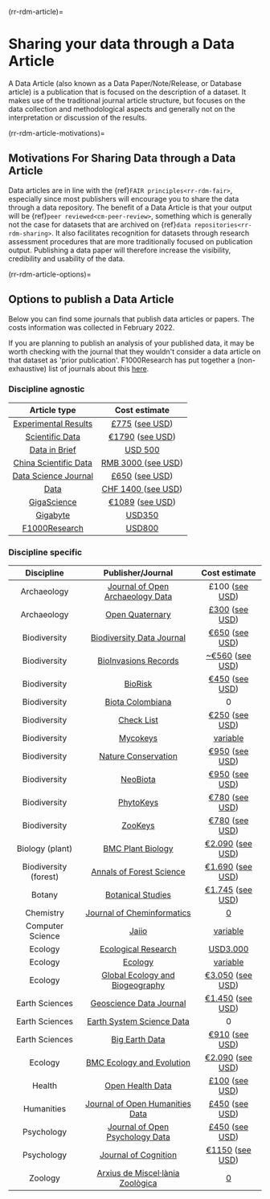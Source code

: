(rr-rdm-article)=
# Sharing your data through a Data Article

A Data Article (also known as a Data Paper/Note/Release, or Database article) is a publication that is focused on the description of a dataset. It makes use of the traditional journal article structure, but focuses on the data collection and methodological aspects and generally not on the interpretation or discussion of the results.

(rr-rdm-article-motivations)=
##  Motivations For Sharing Data through a Data Article

Data articles are in line with the {ref}`FAIR principles<rr-rdm-fair>`, especially since most publishers will encourage you to share the data through a data repository.
The benefit of a Data Article is that your output will be {ref}`peer reviewed<cm-peer-review>`, something which is generally not the case for datasets that are archived on {ref}`data repositories<rr-rdm-sharing>`.
It also facilitates recognition for datasets through research assessment procedures that are more traditionally focused on publication output.
Publishing a data paper will therefore increase the visibility, credibility and usability of the data.


(rr-rdm-article-options)=
## Options to publish a Data Article
Below you can find some journals that publish data articles or papers. The costs information was collected in February 2022. 

If you are planning to publish an analysis of your published data, it may be worth checking with the journal that they wouldn't consider a data article on that dataset as 'prior publication'. F1000Research has put together a (non-exhaustive) list of journals about this [here](https://f1000research.com/data-policies?utm_source=CPB&utm_medium=cms&utm_campaign=JPF15157).

### Discipline agnostic

| Article type|  Cost estimate |
|    :----:   |    :----:     |
| [Experimental Results](https://www.cambridge.org/core/journals/experimental-results)      |  [£775](https://www.cambridge.org/core/journals/experimental-results/information/instructions-for-authors#articleprocessingcharges) ([see USD](https://www.xe.com/currencyconverter/convert/?Amount=775&From=GBP&To=USD)) |
| [Scientific Data](https://www.nature.com/sdata/)      | [€1790](https://www.nature.com/sdata/oa) ([see USD](https://www.xe.com/currencyconverter/convert/?Amount=1790&From=EUR&To=USD))  |
| [Data in Brief](https://www.journals.elsevier.com/data-in-brief)      | [USD&nbsp;500](https://www.journals.elsevier.com/data-in-brief)   |
| [China Scientific Data](http://www.csdata.org/) | [RMB&nbsp;3000 ](http://www.csdata.org/en/p/static/1329/) ([see USD](https://www.xe.com/currencyconverter/convert/?Amount=3000&From=CNY&To=USD)) | 
| [Data Science Journal](https://datascience.codata.org/)      | [£650](https://datascience.codata.org/about/submissions/) ([see USD](https://www.xe.com/currencyconverter/convert/?Amount=650&From=GBP&To=USD)) |
| [Data](https://www.mdpi.com/journal/data)     | [CHF&nbsp;1400 ](https://www.mdpi.com/journal/data/apc) ([see USD](https://www.xe.com/currencyconverter/convert/?Amount=1400&From=CHF&To=USD)) |
| [GigaScience](https://academic.oup.com/gigascience)      | [€1089](https://academic.oup.com/gigascience/pages/charges_licensing_and_self_archiving) ([see USD](https://www.xe.com/currencyconverter/convert/?Amount=1089&From=EUR&To=USD))  |
| [Gigabyte](https://gigabytejournal.com/information-for-authors)| [USD350](https://gigabytejournal.com/open-access-and-apc#article-processing-charges) | 
| [F1000Research](https://think.f1000research.com/about-data-notes/)      | [USD800](https://f1000research.com/for-authors/article-processing-charges)  |


### Discipline specific
| Discipline | Publisher/Journal   | Cost estimate |
|    :----:  |    :----:   |    :----:     |
| Archaeology | [Journal of Open Archaeology Data](https://openarchaeologydata.metajnl.com/) | £100 ([see USD](https://www.xe.com/currencyconverter/convert/?Amount=100&From=GBP&To=USD))  |
| Archaeology | [Open Quaternary](https://www.openquaternary.com/about/) | [£300](https://www.openquaternary.com/about/submissions/) ([see USD](https://www.xe.com/currencyconverter/convert/?Amount=300&From=GBP&To=USD)) | 
| Biodiversity| [Biodiversity Data Journal](https://bdj.pensoft.net/) | [€650](https://bdj.pensoft.net/about#CoreCharges) ([see USD](https://www.xe.com/currencyconverter/convert/?Amount=650&From=EUR&To=USD)) | 
| Biodiversity| [BioInvasions Records](https://www.reabic.net/journals/bir/Submission.aspx) | [~€560](https://www.reabic.net/journals/bir/Submission.aspx)  ([see USD](https://www.xe.com/currencyconverter/convert/?Amount=560&From=EUR&To=USD)) |
| Biodiversity| [BioRisk](https://biorisk.pensoft.net/about#Author-Guidelines) | [€450](https://biorisk.pensoft.net/about#ArticleProcessingCharges)  ([see USD](https://www.xe.com/currencyconverter/convert/?Amount=450&From=EUR&To=USD)) |
| Biodiversity| [Biota Colombiana](http://revistas.humboldt.org.co/index.php/biota/about/submissions#authorGuidelines) | 0 | 
| Biodiversity |[Check List](https://checklist.pensoft.net/about#Authors-Guidelines) | [€250](https://checklist.pensoft.net/about#ArticleProcessingCharges)  ([see USD](https://www.xe.com/currencyconverter/convert/?Amount=250&From=EUR&To=USD)) | 
| Biodiversity| [Mycokeys](https://mycokeys.pensoft.net/about#Author-Guidelines) | [variable](https://mycokeys.pensoft.net/about#Article-Processing-Charges)|
| Biodiversity| [Nature Conservation](https://natureconservation.pensoft.net/about#Author-Guidelines) | [€950](https://natureconservation.pensoft.net/about#Article-Processing-Charges)  ([see USD](https://www.xe.com/currencyconverter/convert/?Amount=950&From=EUR&To=USD)) | 
| Biodiversity| [NeoBiota](https://neobiota.pensoft.net/) | [€950](https://neobiota.pensoft.net/about#ArticleProcessingCharges)  ([see USD](https://www.xe.com/currencyconverter/convert/?Amount=950&From=EUR&To=USD)) | 
| Biodiversity| [PhytoKeys](https://phytokeys.pensoft.net/about#Author-Guidelines) |  [€780](https://phytokeys.pensoft.net/about#ArticleProcessingCharges)  ([see USD](https://www.xe.com/currencyconverter/convert/?Amount=780&From=EUR&To=USD)) |
| Biodiversity| [ZooKeys](https://zookeys.pensoft.net/about#SubmissionGuidelines) | [€780](https://zookeys.pensoft.net/about#ArticleProcessingCharges)  ([see USD](https://www.xe.com/currencyconverter/convert/?Amount=780&From=EUR&To=USD)) | 
| Biology (plant) | [BMC Plant Biology](https://bmcplantbiol.biomedcentral.com/submission-guidelines/preparing-your-manuscript/database-article) | [€2.090](https://bmcplantbiol.biomedcentral.com/about)  ([see USD](https://www.xe.com/currencyconverter/convert/?Amount=2090&From=EUR&To=USD)) |
| Biodiversity (forest)| [Annals of Forest Science](https://annforsci.biomedcentral.com/submission-guidelines/preparing-your-manuscript/data-paper) | [€1.690](https://annforsci.biomedcentral.com/submission-guidelines/fees-and-funding) ([see USD](https://www.xe.com/currencyconverter/convert/?Amount=1690&From=EUR&To=USD))| 
| Botany | [Botanical Studies](https://as-botanicalstudies.springeropen.com/submission-guidelines/preparing-your-manuscript/database-article) | [€1.745](https://as-botanicalstudies.springeropen.com/about)  ([see USD](https://www.xe.com/currencyconverter/convert/?Amount=1745&From=EUR&To=USD)) | 
| Chemistry | [Journal of Cheminformatics](https://jcheminf.biomedcentral.com/submission-guidelines/preparing-your-manuscript/data-note) | [0](https://jcheminf.biomedcentral.com/about) |
| Computer Science| [Jaiio](https://www.sadio.org.ar/jaiio/)| [variable](https://50jaiio.sadio.org.ar/aranceles) | 
| Ecology | [Ecological Research](http://www.esj.ne.jp/er/datapaper.html) | [USD3.000](https://esj-journals.onlinelibrary.wiley.com/hub/journal/14401703/homepage/forauthors) |
| Ecology | [Ecology](https://esajournals.onlinelibrary.wiley.com/hub/journal/19399170/resources/types-of-contributions-ecy#Data_Papers) | [variable](https://esajournals.onlinelibrary.wiley.com/hub/journal/19399170/open-access) | 
| Ecology | [Global Ecology and Biogeography](https://onlinelibrary.wiley.com/page/journal/14668238/homepage/forauthors.html) | [€3.050](https://authorservices.wiley.com/author-resources/Journal-Authors/open-access/article-publication-charges.html)  ([see USD](https://www.xe.com/currencyconverter/convert/?Amount=3050&From=EUR&To=USD))| 
| Earth Sciences| [Geoscience Data Journal](https://rmets-onlinelibrary-wiley-com.tudelft.idm.oclc.org/journal/20496060)      | [€1.450](https://rmets.onlinelibrary.wiley.com/hub/journal/20496060/article-publication-charge)  ([see USD](https://www.xe.com/currencyconverter/convert/?Amount=1450&From=EUR&To=USD))  |
| Earth Sciences| [Earth System Science Data](https://www.earth-system-science-data.net/)    | 0  |
| Earth Sciences| [Big Earth Data](https://www.tandfonline.com/action/authorSubmission?show=instructions&journalCode=tbed20) | [€910](https://www.tandfonline.com/action/authorSubmission?show=instructions&journalCode=tbed20&#apc)  ([see USD](https://www.xe.com/currencyconverter/convert/?Amount=910&From=EUR&To=USD)) |
| Ecology | [BMC Ecology and Evolution](https://bmcecolevol.biomedcentral.com/submission-guidelines/preparing-your-manuscript/database-article) | [€2.090](https://preview-bmcecolevol.biomedcentral.com/submission-guidelines/fees-and-funding)  ([see USD](https://www.xe.com/currencyconverter/convert/?Amount=2090&From=EUR&To=USD)) | 
| Health | [Open Health Data](https://openhealthdata.metajnl.com/about/submissions/) | [£100](https://openhealthdata.metajnl.com/about/submissions/) ([see USD](https://www.xe.com/currencyconverter/convert/?Amount=100&From=GBP&To=USD)) | 
| Humanities | [Journal of Open Humanities Data](https://openhumanitiesdata.metajnl.com/about/submissions/)  | [£450](https://openhumanitiesdata.metajnl.com/about/submissions/) ([see USD](https://www.xe.com/currencyconverter/convert/?Amount=450&From=GBP&To=USD))  |
| Psychology | [Journal of Open Psychology Data](https://openpsychologydata.metajnl.com/about/submissions/) | [£450](https://openpsychologydata.metajnl.com/about/submissions/) ([see USD](https://www.xe.com/currencyconverter/convert/?Amount=450&From=GBP&To=USD))  | 
| Psychology | [Journal of Cognition](https://www.journalofcognition.org/about/submissions/) | [€1150](https://www.journalofcognition.org/about/submissions/)  ([see USD](https://www.xe.com/currencyconverter/convert/?Amount=1150&From=EUR&To=USD)) |
| Zoology | [Arxius de Miscel·lània Zoològica](http://amz.museucienciesjournals.cat/how-it-is-published/?lang=en) | [0](http://amz.museucienciesjournals.cat/editorial-policy/?lang=en) |


